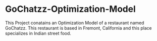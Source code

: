 # GoChatzz-Optimization-Model
This Project conatains an Optimization Model of a restaurant named GoChatzz. This restaurant is based in Fremont, California and this place specializes in Indian street food.
